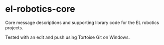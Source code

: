el-robotics-core
================

Core message descriptions and supporting library code for the EL robotics projects. 

Tested with an edit and push using Tortoise Git on Windows. 

